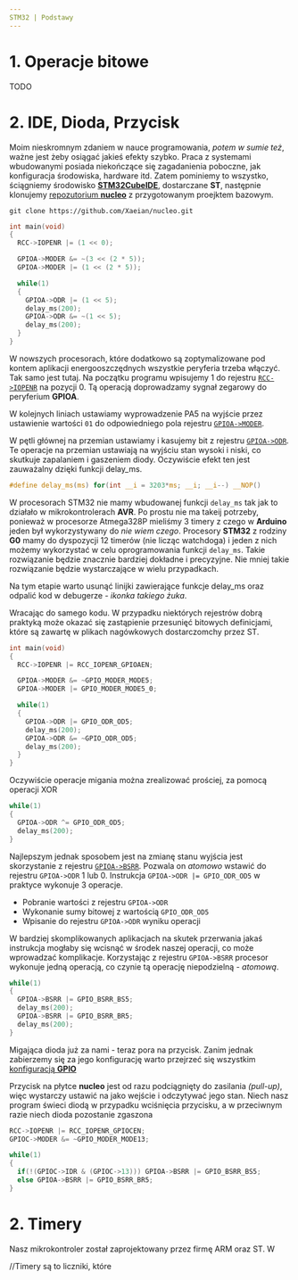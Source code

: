 ```yaml
---
STM32 | Podstawy
---
```


# 1. Operacje bitowe

TODO

# 2. IDE, Dioda, Przycisk

Moim nieskromnym zdaniem w nauce programowania, *potem w sumie też*, ważne jest żeby osiągać jakieś efekty szybko. Praca z systemami wbudowanymi posiada niekończące się zagadanienia poboczne, jak konfiguracja środowiska, hardware itd. Zatem pominiemy to wszystko, ściągniemy środowisko [**STM32CubeIDE**](https://www.st.com/en/development-tools/stm32cubeide.html), dostarczane **ST**, następnie klonujemy [repozutorium **nucleo**](https://github.com/Xaeian/nucleo) z przygotowanym proejktem bazowym.

    git clone https://github.com/Xaeian/nucleo.git

```c
int main(void)
{
  RCC->IOPENR |= (1 << 0);

  GPIOA->MODER &= ~(3 << (2 * 5));
  GPIOA->MODER |= (1 << (2 * 5));

  while(1)
  {
    GPIOA->ODR |= (1 << 5);
    delay_ms(200);
    GPIOA->ODR &= ~(1 << 5);
    delay_ms(200);
  }
}
```

W nowszych procesorach, które dodatkowo są zoptymalizowane pod kontem aplikacji energooszczędnych wszystkie peryferia trzeba włączyć. Tak samo jest tutaj. Na początku programu wpisujemy 1 do rejestru [`RCC->IOPENR`](http://www.sqrt.pl/datasheet/STM32G0x1.pdf#page=147) na pozycji 0. Tą operacją doprowadzamy sygnał zegarowy do peryferium **GPIOA**.

W kolejnych liniach ustawiamy wyprowadzenie PA5 na wyjście przez ustawienie wartości `01` do odpowiedniego pola rejestru [`GPIOA->MODER`](http://www.sqrt.pl/datasheet/STM32G0x1.pdf#page=205).

W pętli głównej na przemian ustawiamy i kasujemy bit z rejestru [`GPIOA->ODR`](http://www.sqrt.pl/datasheet/STM32G0x1.pdf#page=207). Te operacje na przemian ustawiają na wyjściu stan wysoki i niski, co skutkuje zapalaniem i gaszeniem diody. Oczywiście efekt ten jest zauważalny dzięki funkcji delay_ms.

```c
#define delay_ms(ms) for(int __i = 3203*ms; __i; __i--) __NOP()
```

W procesorach STM32 nie mamy wbudowanej funkcji `delay_ms` tak jak to działało w mikrokontrolerach **AVR**. Po prostu nie ma takeij potrzeby, ponieważ w procesorze Atmega328P mieliśmy 3 timery z czego w **Arduino** jeden był wykorzystywany do *nie wiem czego*. Procesory **STM32** z rodziny **G0** mamy do dyspozycji 12 timerów (nie licząc watchdoga) i jeden z nich możemy wykorzystać w celu oprogramowania funkcji `delay_ms`. Takie rozwiązanie będzie znacznie bardziej dokładne i precyzyjne. Nie mniej takie rozwiązanie będzie wystarczające w wielu przypadkach.

Na tym etapie warto usunąć linijki zawierające funkcje delay_ms oraz odpalić kod w debugerze - *ikonka takiego żuka*.

Wracając do samego kodu. W przypadku niektórych rejestrów dobrą praktyką może okazać się zastąpienie przesunięć bitowych definicjami, które są zawartę w plikach nagówkowych dostarczomchy przez ST.

```c
int main(void)
{
  RCC->IOPENR |= RCC_IOPENR_GPIOAEN;

  GPIOA->MODER &= ~GPIO_MODER_MODE5;
  GPIOA->MODER |= GPIO_MODER_MODE5_0;

  while(1)
  {
    GPIOA->ODR |= GPIO_ODR_OD5;
    delay_ms(200);
    GPIOA->ODR &= ~GPIO_ODR_OD5;
    delay_ms(200);
  }
}
```

Oczywiście operacje migania można zrealizować prościej, za pomocą operacji XOR

```c
while(1)
{
  GPIOA->ODR ^= GPIO_ODR_OD5;
  delay_ms(200);
}
```

Najlepszym jednak sposobem jest na zmianę stanu wyjścia jest skorzystanie z rejestru [`GPIOA->BSRR`](http://www.sqrt.pl/datasheet/STM32G0x1.pdf#page=208). Pozwala on *atomowo* wstawić do rejestru `GPIOA->ODR` 1 lub 0. Instrukcja `GPIOA->ODR |= GPIO_ODR_OD5` w praktyce wykonuje 3 operacje.

+ Pobranie wartości z rejestru `GPIOA->ODR`
+ Wykonanie sumy bitowej z wartością `GPIO_ODR_OD5`
+ Wpisanie do rejestru `GPIOA->ODR` wyniku operacji

W bardziej skomplikowanych aplikacjach na skutek przerwania jakaś instrukcja mogłaby się wcisnąć w środek naszej operacji, co może wprowadzać komplikacje. Korzystając z rejestru `GPIOA->BSRR` procesor wykonuje jedną operacją, co czynie tą operację niepodzielną - *atomową*.

```c
while(1)
{
  GPIOA->BSRR |= GPIO_BSRR_BS5;
  delay_ms(200);
  GPIOA->BSRR |= GPIO_BSRR_BR5;
  delay_ms(200);
}
```

Migająca dioda już za nami - teraz pora na przycisk. Zanim jednak zabierzemy się za jego konfigurację warto przejrzeć się wszystkim [konfiguracją **GPIO**](http://www.sqrt.pl/datasheet/STM32G0x1.pdf#page=197)

Przycisk na płytce **nucleo** jest od razu podciągnięty do zasilania *(pull-up)*, więc wystarczy ustawić na jako wejście i odczytywać jego stan. Niech nasz program świeci diodą w przypadku wciśnięcia przycisku, a w przeciwnym razie niech dioda pozostanie zgaszona

[//]: 197

```c
RCC->IOPENR |= RCC_IOPENR_GPIOCEN;
GPIOC->MODER &= ~GPIO_MODER_MODE13;

while(1)
{
  if(!(GPIOC->IDR & (GPIOC->13))) GPIOA->BSRR |= GPIO_BSRR_BS5;
  else GPIOA->BSRR |= GPIO_BSRR_BR5;
}
```

# 2. Timery

Nasz mikrokontroler został zaprojektowany przez firmę ARM oraz ST. W 

//Timery są to liczniki, które 





<!---

Pracując na płytkach NUCLEO dobrze jest mieć pod ręką rysunek z oznaczonymi wyprowadzeniamu.

[User manual Nucleo G0](http://www.sqrt.pl/datasheet/NUCLEO-G0.pdf#page=32)





-->